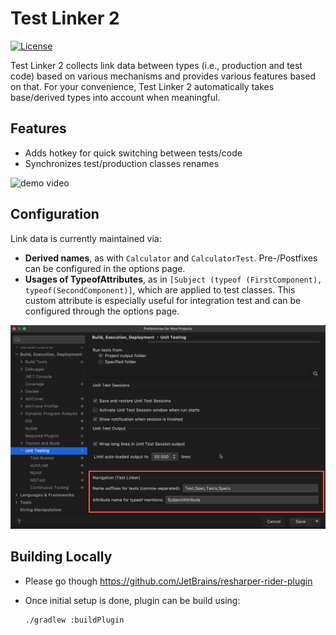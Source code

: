 # Test Linker 2

[![License](https://img.shields.io/github/license/vladyslav-burylov/resharper-testlinker2)](LICENSE)

Test Linker 2 collects link data between types (i.e., production and test code)
based on various mechanisms and provides various features based on that.
For your convenience, Test Linker 2 automatically takes base/derived types into
account when meaningful.

## Features

- Adds hotkey for quick switching between tests/code
- Synchronizes test/production classes renames

<img src="misc/Demo.gif"  alt="demo video"/>

## Configuration

Link data is currently maintained via:

- **Derived names**, as with `Calculator` and `CalculatorTest`. Pre-/Postfixes can be configured in the options page.
- **Usages of TypeofAttributes**, as in `[Subject (typeof (FirstComponent), typeof(SecondComponent)]`, which are applied to test classes. This custom attribute is especially useful for integration test and can be configured through the options page.

<img src="misc/OptionsPage.png" alt="options page screenshot"/>

## Building Locally

- Please go though https://github.com/JetBrains/resharper-rider-plugin
- Once initial setup is done, plugin can be build using:

  ```bash
  ./gradlew :buildPlugin
  ```
